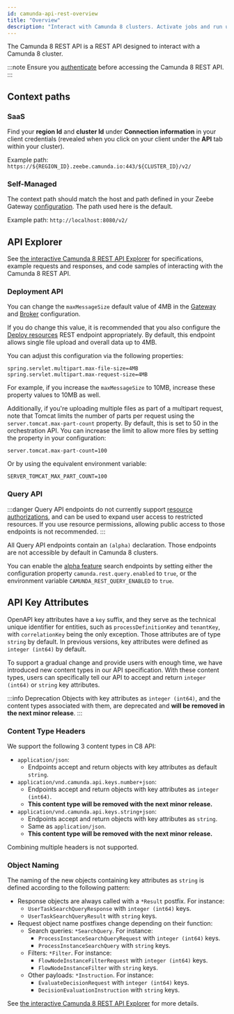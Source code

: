 ```yaml
---
id: camunda-api-rest-overview
title: "Overview"
description: "Interact with Camunda 8 clusters. Activate jobs and run user task state operations for Camunda user tasks."
---
```


The Camunda 8 REST API is a REST API designed to interact with a Camunda 8 cluster.

:::note
Ensure you [authenticate](./camunda-api-rest-authentication.md) before accessing the Camunda 8 REST API.
:::

## Context paths

### SaaS

Find your **region Id** and **cluster Id** under **Connection information** in your client credentials (revealed when you click on your client under the **API** tab within your cluster).

Example path: `https://${REGION_ID}.zeebe.camunda.io:443/${CLUSTER_ID}/v2/`

### Self-Managed

The context path should match the host and path defined in your Zeebe Gateway [configuration](/self-managed/setup/guides/ingress-setup.md). The path used here is the default.

Example path: `http://localhost:8080/v2/`

## API Explorer

See [the interactive Camunda 8 REST API Explorer][camunda-api-explorer] for specifications, example requests and responses, and code samples of interacting with the Camunda 8 REST API.

### Deployment API

You can change the `maxMessageSize` default value of 4MB in the [Gateway](../../self-managed/zeebe-deployment/configuration/gateway.md#zeebegatewaynetwork) and [Broker](../../self-managed/zeebe-deployment/configuration/broker.md#zeebebrokernetwork) configuration.

If you do change this value, it is recommended that you also configure the [Deploy resources](./specifications/deploy-resources.api.mdx) REST endpoint appropriately. By default, this endpoint allows single file upload and overall data up to 4MB.

You can adjust this configuration via the following properties:

```properties
spring.servlet.multipart.max-file-size=4MB
spring.servlet.multipart.max-request-size=4MB
```

For example, if you increase the `maxMessageSize` to 10MB, increase these property values to 10MB as well.

Additionally, if you're uploading multiple files as part of a multipart request, note that Tomcat limits the number of parts per request using the `server.tomcat.max-part-count` property. By default, this is set to 50 in the orchestration API. You can increase the limit to allow more files by setting the property in your configuration:

```properties
server.tomcat.max-part-count=100
```

Or by using the equivalent environment variable:

```properties
SERVER_TOMCAT_MAX_PART_COUNT=100
```

### Query API

:::danger
Query API endpoints do not currently support [resource authorizations][], and can be used to expand user access to restricted resources. If you use resource permissions, allowing public access to those endpoints is not recommended.
:::

All Query API endpoints contain an `(alpha)` declaration. Those endpoints are not accessible by default in Camunda 8 clusters.

You can enable the [alpha feature][] search endpoints by setting either the configuration property `camunda.rest.query.enabled` to `true`,
or the environment variable `CAMUNDA_REST_QUERY_ENABLED` to `true`.

## API Key Attributes

OpenAPI key attributes have a `key` suffix, and they serve as the technical unique identifier for entities, such as
`processDefinitionKey` and `tenantKey`, with `correlationKey` being the only exception. Those attributes are of type
`string` by default. In previous versions, key attributes were defined as `integer (int64)` by default.

To support a gradual change and provide users with enough time, we have introduced new content types in our API
specification. With these content types, users can specifically tell our API to accept and return `integer (int64)` or
`string` key attributes.

:::info Deprecation
Objects with key attributes as `integer (int64)`, and the content types associated with them, are deprecated and **will be removed
in the next minor release**.
:::

### Content Type Headers

We support the following 3 content types in C8 API:

- `application/json`:
  - Endpoints accept and return objects with key attributes as default `string`.
- `application/vnd.camunda.api.keys.number+json`:
  - Endpoints accept and return objects with key attributes as `integer (int64)`.
  - **This content type will be removed with the next minor release.**
- `application/vnd.camunda.api.keys.string+json`:
  - Endpoints accept and return objects with key attributes as `string`.
  - Same as `application/json`.
  - **This content type will be removed with the next minor release.**

Combining multiple headers is not supported.

### Object Naming

The naming of the new objects containing key attributes as `string` is defined according to the following pattern:

- Response objects are always called with a `*Result` postfix. For instance:
  - `UserTaskSearchQueryResponse` with `integer (int64)` keys.
  - `UserTaskSearchQueryResult` with `string` keys.
- Request object name postfixes change depending on their function:
  - Search queries: `*SearchQuery`. For instance:
    - `ProcessInstanceSearchQueryRequest` with `integer (int64)` keys.
    - `ProcessInstanceSearchQuery` with `string` keys.
  - Filters: `*Filter`. For instance:
    - `FlowNodeInstanceFilterRequest` with `integer (int64)` keys.
    - `FlowNodeInstanceFilter` with `string` keys.
  - Other payloads: `*Instruction`. For instance:
    - `EvaluateDecisionRequest` with `integer (int64)` keys.
    - `DecisionEvaluationInstruction` with `string` keys.

See [the interactive Camunda 8 REST API Explorer][camunda-api-explorer] for more details.

[camunda-api-explorer]: ./specifications/camunda-8-rest-api.info.mdx
[resource authorizations]: /self-managed/identity/access-management/resource-authorizations.md
[alpha feature]: /components/early-access/alpha/alpha-features.md
